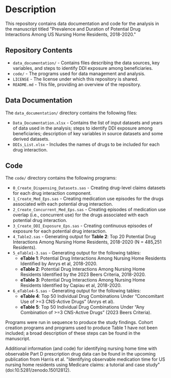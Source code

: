 # Description
This repository contains data documentation and code for the analysis in the manuscript titled "Prevalence and Duration of Potential Drug Interactions Among US Nursing Home Residents, 2018-2020."

## Repository Contents
- `data_documentation/` - Contains files describing the data sources, key variables, and steps to identify DDI exposure among beneficiaries.
- `code/` - The programs used for data management and analysis.
- `LICENSE` - The license under which this repository is shared.
- `README.md` - This file, providing an overview of the repository.

## Data Documentation
The `data_documentation/` directory contains the following files:
- `Data_Documentation.xlsx` - Contains the list of input datasets and years of data used in the analysis; steps to identify DDI exposure among beneficiaries; description of key variables in source datasets and some derived datasets.
- `DDIs_List.xlsx` - Includes the names of drugs to be included for each drug interaction.

## Code
The `code/` directory contains the following programs:
- `0_Create_Dispensing_Datasets.sas` - Creating drug-level claims datasets for each drug interaction component.
- `1_Create_Med_Eps.sas` - Creating medication use episodes for the drugs associated with each potential drug interaction.
- `2_Create_Concurrent_Med_Eps.sas` - Creating episodes of medication use overlap (i.e., concurrent use) for the drugs associated with each potential drug interaction.
- `3_Create_DDI_Exposure_Eps.sas` - Creating continuous episodes of exposure for each potential drug interaction.
- `4_Table2.sas` - Generating output for **Table 2**: Top 20 Potential Drug Interactions Among Nursing Home Residents, 
   2018-2020 (N = 485,251 Residents).
- `5_eTable1-3.sas` - Generating output for the following tables:
  - **eTable 1**: Potential Drug Interactions Among Nursing Home Residents Identified by Anrys et al, 2018-2020.
  - **eTable 2**: Potential Drug Interactions Among Nursing Home Residents Identified by the 2023 Beers Criteria, 2018-2020.
  - **eTable 3**: Potential Drug Interactions Among Nursing Home Residents Identified by Capiau et al, 2018-2020.
- `6_eTable4-5.sas` - Generating output for the following tables:
  - **eTable 4**: Top 50 Individual Drug Combinations Under “Concomitant Use of >=3 CNS-Active Drugs” (Anrys et al).
  - **eTable 5**: Top 50 Individual Drug Combinations Under “Any Combination of >=3 CNS-Active Drugs” (2023 Beers Criteria).

Programs were run in sequence to produce the study findings. Cohort creation programs and programs used to produce Table 1 have not been included; a broad description of these steps can be found in the manuscript.

Additional information (and code) for identifying nursing home time with observable Part D prescription drug data can be found in the upcoming publication from Harris et al. "Identifying observable medication time for US nursing home residents using Medicare claims: a tutorial and case study" (doi:10.5281/zenodo.15012812). 

